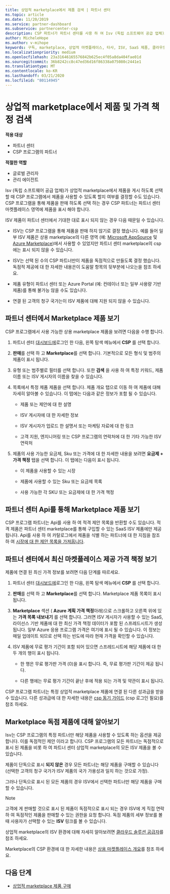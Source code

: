 ```yaml
---
title: 상업적 marketplace에서 제품 검색 | 파트너 센터
ms.topic: article
ms.date: 11/20/2019
ms.service: partner-dashboard
ms.subservice: partnercenter-csp
description: CSP 파트너가 파트너 센터를 사용 하 여 Isv (독립 소프트웨어 공급 업체)의 SaaS 제품 또는 가격 책정을 보거나 검색 하는 방법에 대해 알아봅니다.
author: MicheleHope
ms.author: v-mihope
keywords: 구독, marketplace, 상업적 마켓플레이스, 타사, ISV, SaaS 제품, 클라우드 솔루션 공급자 프로그램, CSP 프로그램, CSP 파트너
ms.localizationpriority: medium
ms.openlocfilehash: 23a31646165576842b625ec4f05a8da404fae01d
ms.sourcegitcommit: 36b8242cc8c47ed36d16f86338a075080c2441e1
ms.translationtype: MT
ms.contentlocale: ko-KR
ms.lasthandoff: 03/21/2020
ms.locfileid: "80114945"
---
```

# <a name="discover-offers-and-pricing-in-the-commercial-marketplace"></a>상업적 marketplace에서 제품 및 가격 책정 검색

**적용 대상**

- 파트너 센터
- CSP 프로그램의 파트너

**적절한 역할**

- 글로벌 관리자
- 관리 에이전트

Isv (독립 소프트웨어 공급 업체)가 상업적 marketplace에서 제품을 게시 하도록 선택할 때 CSP 프로그램에서 제품을 사용할 수 있도록 할지 여부를 결정할 수도 있습니다. CSP 프로그램을 통해 제품을 판매 하도록 선택 하는 경우 CSP 파트너는 파트너 센터 마켓플레이스 영역에 제품을 표시 해야 합니다. 

ISV 제품이 파트너 센터에서 기대한 대로 표시 되지 않는 경우 다음 때문일 수 있습니다.

- ISV는 CSP 프로그램을 통해 제품을 판매 하지 않기로 결정 했습니다. 예를 들어 일부 ISV 제품은 상용 marketplace의 다른 영역 (예: [Microsoft AppSource](https://appsource.microsoft.com/) 및 [Azure Marketplace](https://azuremarketplace.microsoft.com/))에서 사용할 수 있었지만 파트너 센터 marketplace의 csp에는 표시 되지 않을 수 있습니다.

- ISV는 선택 된 수의 CSP 파트너만이 제품을 독점적으로 만들도록 결정 했습니다. 독점적 제공에 대 한 자세한 내용은이 도움말 항목의 뒷부분에 나오는을 참조 하세요.

- 제품 유형이 파트너 센터 또는 Azure Portal (예: 컨테이너 또는 일부 사용량 기반 제품)를 통해 불가능 않을 수도 있습니다.

- 연결 된 고객의 청구 국가는이 ISV 제품에 대해 지원 되지 않을 수 있습니다.

## <a name="view-marketplace-offers-in-partner-center"></a>파트너 센터에서 Marketplace 제품 보기

CSP 프로그램에서 사용 가능한 상용 marketplace 제품을 보려면 다음을 수행 합니다. 

1. 파트너 센터 [대시보드에](https://partner.microsoft.com/dashboard)로그인 한 다음, 왼쪽 탐색 메뉴에서 **CSP** 를 선택 합니다.

2. **판매**를 선택 하 고 **Marketplace**를 선택 합니다. 기본적으로 모든 형식 및 범주의 제품이 표시 됩니다.

3. 유형 또는 범주별로 필터를 선택 합니다. 또한 **검색** 을 사용 하 여 특정 키워드, 제품 이름 또는 ISV 게시자의 이름을 찾을 수 있습니다.

4. 목록에서 특정 제품 제품을 선택 합니다. 제품 개요 탭으로 이동 하 여 제품에 대해 자세히 알아볼 수 있습니다. 이 탭에는 다음과 같은 정보가 포함 될 수 있습니다. 

    - 제품 또는 제안에 대 한 설명

    - ISV 게시자에 대 한 자세한 정보

    - ISV 게시자가 업로드 한 설명서 또는 마케팅 자료에 대 한 링크

    - 고객 지원, 엔지니어링 또는 CSP 프로그램의 연락처에 대 한 기타 가능한 ISV 연락처

5. 제품의 사용 가능한 요금제, Sku 또는 가격에 대 한 자세한 내용을 보려면 **요금제 + 가격 책정** 탭을 선택 합니다. 이 탭에는 다음이 표시 됩니다.

    - 이 제품을 사용할 수 있는 시장

    - 제품에 사용할 수 있는 Sku 또는 요금제 목록

    - 사용 가능한 각 SKU 또는 요금제에 대 한 가격 책정

## <a name="view-marketplace-offers-via-partner-center-apis"></a>파트너 센터 Api를 통해 Marketplace 제품 보기

CSP 프로그램 파트너는 Api를 사용 하 여 적격 제안 목록을 반환할 수도 있습니다. 적격 제품은 파트너 센터 marketplace를 통해 구입할 수 있는 SaaS ISV 제품에만 제공 됩니다. Api를 사용 하 여 카탈로그에서 제품을 식별 하는 파트너에 대 한 지침을 참조 하 여 [시장에 대 한 제안 목록을 가져옵니다](https://docs.microsoft.com/partner-center/develop/create-subscription-azure-marketplace-products#get-a-list-of-offers-for-a-market).

## <a name="view-the-latest-marketplace-offer-pricing-in-partner-center"></a>파트너 센터에서 최신 마켓플레이스 제공 가격 책정 보기

제품에 연결 된 최신 가격 정보를 보려면 다음 단계를 따르세요.

1. 파트너 센터 [대시보드에](https://partner.microsoft.com/dashboard)로그인 한 다음, 왼쪽 탐색 메뉴에서 **CSP** 를 선택 합니다.

2. **판매**를 선택 하 고 **Marketplace**를 선택 합니다. Marketplace 제품 목록이 표시 됩니다.

3. **Marketplace** 섹션 ( **Azure 계획 가격 책정**아래)으로 스크롤하고 오른쪽 위에 있는 **가격 목록 내보내기** 를 선택 합니다. 그러면 ISV 게시자가 사용할 수 있는 SaaS, 라이선스 기반 제품에 대 한 최신 가격 책정 데이터가 포함 된 스프레드시트가 생성 됩니다. 일부 Azure 응용 프로그램 가격은 여기에 표시 될 수 있습니다. 이 정보는 매일 업데이트 되므로 선택 하는 빈도에 따라 현재 가격을 확인할 수 있습니다.

4. ISV 제품에 무료 평가 기간이 포함 되어 있으면 스프레드시트에 해당 제품에 대 한 두 개의 행이 표시 됩니다.

    - 한 행은 무료 평가판 가격 (0)을 표시 합니다. 즉, 무료 평가판 기간이 제공 됩니다.

    - 다른 행에는 무료 평가 기간이 끝난 후에 적용 되는 가격 및 약관이 표시 됩니다.

CSP 프로그램 파트너는 특정 상업적 marketplace 제품에 연결 된 다른 성과급을 받을 수 있습니다. 다른 성과급에 대 한 자세한 내용은 [csp 동기 가이드](https://aka.ms/partnerincentives) (csp 로그인 필요)를 참조 하세요.

## <a name="learn-about-marketplace-exclusive-offers"></a>Marketplace 독점 제품에 대해 알아보기

Isv는 CSP 프로그램의 특정 파트너만 해당 제품을 사용할 수 있도록 하는 옵션을 제공 합니다. 이를 독점적인 제안 이라고 합니다. CSP 프로그램의 모든 파트너는 독점적으로 표시 된 제품을 비롯 하 여 파트너 센터 상업적 marketplace의 모든 ISV 제품을 볼 수 있습니다.

제품이 단독으로 표시 **되지 않은** 경우 모든 파트너는 해당 제품을 구매할 수 있습니다 (선택한 고객의 청구 국가가 ISV 제품의 국가 가용성과 일치 하는 것으로 가정).

그러나 단독으로 표시 된 모든 제품의 경우 ISV에서 선택한 파트너만 해당 제품을 구매할 수 있습니다.

> [!NOTE]
> 고객에 게 판매할 것으로 표시 된 제품이 독점적으로 표시 되는 경우 ISV에 게 직접 연락 하 여 독점적인 제품을 판매할 수 있는 권한을 요청 합니다. 독점 제품의 세부 정보를 볼 때 사용자가 선택할 수 있는 **ISV** 링크를 볼 수 있습니다.

상업적 marketplace의 ISV 환경에 대해 자세히 알아보려면 [클라우드 솔루션 공급자](https://docs.microsoft.com/azure/marketplace/cloud-solution-providers)를 참조 하세요.

Marketplace의 CSP 환경에 대 한 자세한 내용은 [상용 마켓플레이스 개요](csp-commercial-marketplace-overview.md)를 참조 하세요.

## <a name="next-steps"></a>다음 단계

- [상업적 marketplace 제품 구매](csp-commercial-marketplace-purchase.md)
